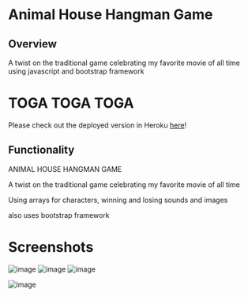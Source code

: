 # Animal House Hangman Game

## Overview

A twist on the traditional game celebrating my favorite movie of all time using javascript and bootstrap framework

# TOGA TOGA TOGA


Please check out the deployed version in Heroku [here](https://animalhouse.herokuapp.com/)!

## Functionality



ANIMAL HOUSE HANGMAN GAME

A twist on the traditional game celebrating my favorite movie of all time

Using arrays for characters, winning and losing sounds and images

also uses bootstrap framework 



# Screenshots
![image](https://user-images.githubusercontent.com/26799439/35922051-7da32d0e-0bea-11e8-984a-acacc9f4ec08.png)
![image](https://user-images.githubusercontent.com/26799439/35922085-9e4923a6-0bea-11e8-8cb1-f86e93259105.png)
![image](https://user-images.githubusercontent.com/26799439/35922126-bd638006-0bea-11e8-8daf-449fdd44dbad.png)

![image](https://user-images.githubusercontent.com/26799439/35922136-c9933d76-0bea-11e8-93af-b0c1a596484b.png)

